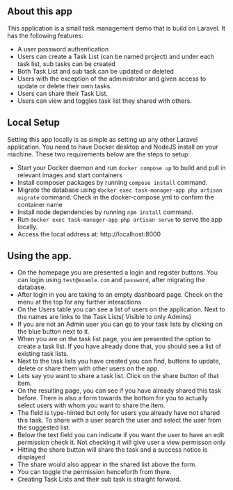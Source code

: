 ## About this app

This application is a small task management demo that is build on Laravel. It has the following features:

-   A user password authentication
-   Users can create a Task List (can be named project) and under each task list, sub tasks can be created
-   Both Task List and sub task can be updated or deleted
-   Users with the exception of the administrator and given access to update or delete their own tasks.
-   Users can share their Task List.
-   Users can view and toggles task list they shared with others.

## Local Setup

Setting this app locally is as simple as setting up any other Laravel application. You need to have Docker desktop and NodeJS install on your machine.
These two requirements below are the steps to setup:

-   Start your Docker daemon and run `docker compose up` to build and pull in relevant images and start containers
-   Install composer packages by running `compose install` command.
-   Migrate the database using `docker exec task-manager-app php artisan migrate` command. Check in the docker-compose.yml to confirm the container name
-   Install node dependencies by running `npm install` command.
-   Run `docker exec task-manager-app php artisan serve` to serve the app locally.
-   Access the local address at: http://localhost:8000

## Using the app.

-   On the homepage you are presented a login and register buttons. You can login using `test@examle.com` and `password`, after migrating the database.
-   After login in you are taking to an empty dashboard page. Check on the menu at the top for any further interactions
-   On the Users table you can see a list of users on the application. Next to the names are links to the Task Lists( Visible to only Admins)
-   If you are not an Admin user you can go to your task lists by clicking on the blue button next to it.
-   When you are on the task list page, you are presented the option to create a task list. If you have already done that, you should see a list of existing task lists.
-   Next to the task lists you have created you can find, buttons to update, delete or share them with other users on the app.
-   Lets say you want to share a task list. Click on the share button of that item.
-   On the resulting page, you can see if you have already shared this task before. There is also a form towards the bottom for you to actually select users with whom you want to share the item.
-   The field is type-hinted but only for users you already have not shared this task. To share with a user search the user and select the user from the suggested list.
-   Below the text field you can indicate if you want the user to have an edit permission check it. Not checking it will give user a view permisson only
-   Hitting the share button will share the task and a success notice is displayed
-   The share would also appear in the shared list above the form.
-   You can toggle the permission henceforth from there.
-   Creating Task Lists and their sub task is straight forward.
